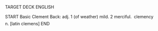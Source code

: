 TARGET DECK
ENGLISH

START
Basic
Clement
Back: adj. 1 (of weather) mild. 2 merciful.  clemency n. [latin clemens]
END
